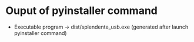 # Ouput of pyinstaller command
- Executable program -> dist/splendente_usb.exe (generated after launch pyinstaller command)
